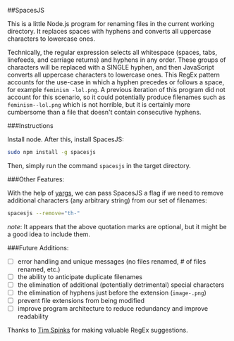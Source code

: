 ##SpacesJS

This is a little Node.js program for renaming files in the current working directory. It replaces spaces with hyphens and converts all uppercase characters to lowercase ones.

Technically, the regular expression selects all whitespace (spaces, tabs, linefeeds, and carriage returns) and hyphens in any order. These groups of characters will be replaced with a SINGLE hyphen, and then JavaScript converts all uppercase characters to lowercase ones. This RegEx pattern accounts for the use-case in which a hyphen precedes or follows a space, for example `feminism -lol.png`. A previous iteration of this program did not account for this scenario, so it could potentially produce filenames such as `feminism--lol.png` which is not horrible, but it is certainly more cumbersome than a file that doesn't contain consecutive hyphens.

###Instructions

Install node. After this, install SpacesJS:

```bash
sudo npm install -g spacesjs
```

Then, simply run the command `spacesjs` in the target directory.

###Other Features:

With the help of [yargs](https://www.npmjs.com/package/yargs), we can pass SpacesJS a flag if we need to remove additional characters (any arbitrary string) from our set of filenames:

```bash
spacesjs --remove="th-"
```

*note*: It appears that the above quotation marks are optional, but it might be a good idea to include them.

###Future Additions:

- [ ] error handling and unique messages (no files renamed, # of files renamed, etc.)
- [ ] the ability to anticipate duplicate filenames
- [ ] the elimination of additional (potentially detrimental) special characters
- [ ] the elimination of hyphens just before the extension (`image-.png`)
- [ ] prevent file extensions from being modified
- [ ] improve program architecture to reduce redundancy and improve readability

Thanks to [Tim Spinks](https://github.com/monkishtypist) for making valuable RegEx suggestions.
